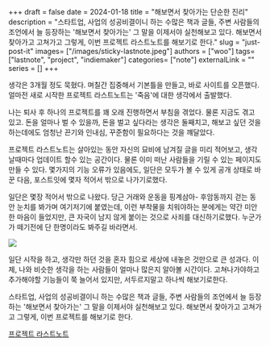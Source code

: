 +++ 
draft = false
date = 2024-01-18
title = "해보면서 찾아가는 단순한 진리"
description = "스타트업, 사업의 성공비결이니 하는 수많은 책과 글들, 주변 사람들의 조언에서 늘 등장하는 '해보면서 찾아가는' 그 말을 이제서야 실천해보고 있다. 해보면서 찾아가고 고쳐가고 그렇게, 이번 프로젝트 라스트노트를 해보기로 한다."
slug = "just-post-it"
images= ["/images/sticky-lastnote.jpeg"]
authors = ["woo"]
tags= ["lastnote", "project", "indiemaker"]
categories= ["note"]
externalLink = ""
series = []
+++

생각은 3개월 정도 묵혔다. 며칠간 집중해서 기본틀을 만들고, 바로 사이트를 오픈했다. 얼마전 새로 시작한 프로젝트 라스트노트는 '죽음'에 대한 생각에서 출발했다.

나는 퇴사 후 하나의 프로젝트를 꽤 오래 진행하면서 부침을 겪었다. 물론 지금도 겪고 있고. 돈을 얼마나 벌 수 있을까, 돈을 벌고 싶다라는 생각은 둘째치고, 해보고 싶던 것을 하는데에도 엄청난 끈기와 인내심, 꾸준함이 필요하다는 것을 꺠달았다.

프로젝트 라스트노트는 살아있는 동안 자신의 묘비에 남겨질 글을 미리 적어보고, 생각날때마다 업데이트 할수 있는 공간이다. 물론 이미 떠난 사람들을 기릴 수 있는 페이지도 만들 수 있다. 몇가지의 기능 오류가 있음에도, 일단은 모두가 볼 수 있게 공개 상태로 바꾼 다음, 포스트잇에 몇자 적어서 밖으로 나가기로했다.

일단은 몇장 적어서 밖으로 나왔다. 당근 거래와 운동을 핑계삼아- 후암동까지 걷는 동안 눈치를 봐가며 여기저기에 붙였는데, 이런 부착물을 치워야하는 분에게는 약간 미안한 마음이 들었지만, 큰 자국이 남지 않게 붙이는 것으로 사죄를 대신하기로했다. 누군가가 떼기전에 단 한명이라도 봐주길 바라면서.

![](/images/sticky-lastnote.jpeg)

일단 시작을 하고, 생각만 하던 것을 혼자 힘으로 세상에 내놓은 것만으로 큰 성과다. 이제, 나와 비슷한 생각을 하는 사람들이 얼마나 많은지 알아볼 시간이다. 고쳐나가야하고 추가해야할 기능들이 쭉 늘어서 있지만, 서두르지말고 하나씩 해보기로한다.

스타트업, 사업의 성공비결이니 하는 수많은 책과 글들, 주변 사람들의 조언에서 늘 등장하는 '해보면서 찾아가는' 그 말을 이제서야 실천해보고 있다. 해보면서 찾아가고 고쳐가고 그렇게, 이번 프로젝트를 해보기로 한다.

[프로젝트 라스트노트](https://lastnote.xyz)


<iframe
    data-tally-src="https://tally.so/embed/3jpLo9?hideTitle=1&transparentBackground=1&dynamicHeight=1"
    loading="lazy"
    width="100%"
    height="200"
    frameborder="0"
    marginheight="0"
    marginwidth="0"
    title="wooworks 메시지와 구독 신청"
  ></iframe>
  <script>
    var d = document,
      w = "https://tally.so/widgets/embed.js",
      v = function () {
        if (typeof Tally !== "undefined") Tally.loadEmbeds();
        else
          d.querySelectorAll("iframe[data-tally-src]:not([src])")
            .forEach(function (e) {
              e.src = e.dataset.tallySrc;
            });
      };
    if (typeof Tally !== "undefined") v();
    else if (d.querySelector('script[src="' + w + '"]') == null) {
      var s = d.createElement("script");
      s.src = w;
      s.onload = v;
      s.onerror = v;
      d.body.appendChild(s);
    }
  </script>